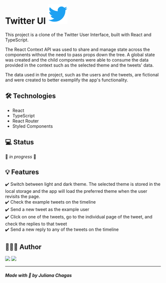 # Twitter UI <img src="src/assets/twitter-logo.svg" alt="" />

This project is a clone of the Twitter User Interface, built with React and TypeScript.

The React Context API was used to share and manage state across the components without the need to pass props down the tree. A global state was created and the child components were able to consume the data provided in the context such as the selected theme and the tweets' data.

The data used in the project, such as the users and the tweets, are fictional and were created to better exemplify the app's functionality.

## 🛠️ Technologies

- React
- TypeScript
- React Router
- Styled Components

## 💻 Status

🚧 _in progress_ 🚧

## 💡 Features

✔️ Switch between light and dark theme. The selected theme is stored in the local storage and the app will load the preferred theme when the user revisits the page. \
✔️ Check the example tweets on the timeline \
✔️ Send a new tweet as the example user\
✔️ Click on one of the tweets, go to the individual page of the tweet, and check the replies to that tweet \
✔️ Send a new reply to any of the tweets on the timeline

## 👩🏻‍💻 Author

<a href="https://www.linkedin.com/in/juliana--chagas/" target="_blank"><img src="https://img.shields.io/badge/LinkedIn-0077B5?style=for-the-badge&logo=linkedin&logoColor=white"></a>
<a href="https://twitter.com/JulianaCoding" target="_blank"><img src="https://img.shields.io/badge/Twitter-1DA1F2?style=for-the-badge&logo=twitter&logoColor=white"></a>

---

##### Made with 💜 by Juliana Chagas
